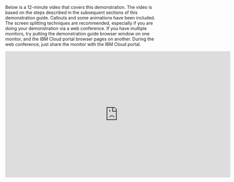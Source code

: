 Below is a 12-minute video that covers this demonstration. The video is based on the steps described in the subsequent sections of this demonstration guide.  Callouts and some animations have been included. The screen splitting techniques are recommended, especially if you are doing your demonstration via a web conference. If you have multiple monitors, try putting the demonstration guide browser window on one monitor, and the IBM Cloud portal browser pages on another. During the web conference, just share the monitor with the IBM Cloud portal.

<iframe src="https://video.ibm.com/embed/channel/23781223/video/DeployConfigAppOnSatellite?autoplay=false" style="border: 0;" webkitallowfullscreen allowfullscreen frameborder="no" width="720" height="405" referrerpolicy="no-referrer-when-downgrade"></iframe>
